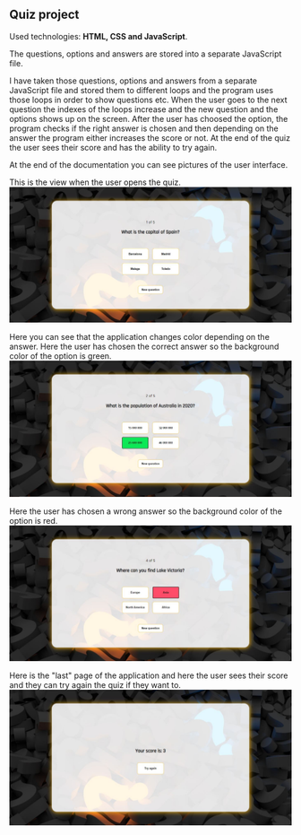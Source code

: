 ## Quiz project

Used technologies: **HTML, CSS and JavaScript**.

The questions, options and answers are stored into a separate JavaScript file.

I have taken those questions, options and answers from a separate JavaScript file and stored them to different loops
and the program uses those loops in order to show questions etc. When the user goes to the next question
the indexes of the loops increase and the new question and the options shows up on the screen. After the user
has choosed the option, the program checks if the right answer is chosen and then depending on the answer
the program either increases the score or not. At the end of the quiz the user sees their score and has the
ability to try again.

At the end of the documentation you can see pictures of the user interface.

This is the view when the user opens the quiz.
![quizMainPage](quizMainPage.JPG "The main page of the quiz application")

Here you can see that the application changes color depending on the answer. Here the user has chosen the correct answer so the background color of the option is green.
![quizCorrectAnswer](quizCorrectAnswer.JPG "How it looks like when the user clicks the correct answer")

Here the user has chosen a wrong answer so the background color of the option is red.
![quizIncorrectAnswer](quizWrongAnswer.JPG "How it looks like when the user clicks a wrong answer")

Here is the "last" page of the application and here the user sees their score and they can try again the quiz if they want to.
![quizShowScore](quizShowScore.JPG "The score page of the application")
